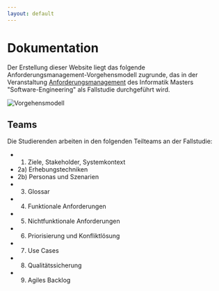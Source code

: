```yaml
---
layout: default
---
```


# Dokumentation

Der Erstellung dieser Website liegt das folgende Anforderungsmanagement-Vorgehensmodell zugrunde, das in der 
Veranstaltung [Anforderungsmanagement](https://www.archi-lab.io/display/public/AM) des Informatik Masters 
"Software-Engineering" als Fallstudie durchgeführt wird.

![Vorgehensmodell](../assets/TH-Köln-Vorgehensmodell-AM.png) 

## Teams

Die Studierenden arbeiten in den folgenden Teilteams an der Fallstudie: 
* 1) Ziele, Stakeholder, Systemkontext
* 2a) Erhebungstechniken
* 2b)  Personas und Szenarien
* 3) Glossar
* 4) Funktionale Anforderungen
* 5) Nichtfunktionale Anforderungen
* 6) Priorisierung und Konfliktlösung
* 7) Use Cases
* 8) Qualitätssicherung
* 9) Agiles Backlog